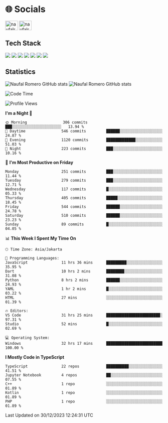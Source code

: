 <h1 align="">🌐 Socials</h1>
<p align="left">
<a href="https://linkedin.com/in/naufal-romero-putra-pratama-9ab816177/" target="blank"><img align="center" src="https://raw.githubusercontent.com/rahuldkjain/github-profile-readme-generator/master/src/images/icons/Social/linked-in-alt.svg" alt="naufalromero" height="30" width="40" /></a>
<a href="https://instagram.com/naufalromero" target="blank"><img align="center" src="https://raw.githubusercontent.com/rahuldkjain/github-profile-readme-generator/master/src/images/icons/Social/instagram.svg" alt="naufalromero" height="30" width="40" /></a>
</p>


<h2 align="">Tech Stack</h2>
<div align="">
  <img src="https://img.shields.io/badge/next.js-000000?style=for-the-badge&logo=nextdotjs&logoColor=white"/>
 <img src="https://img.shields.io/badge/typescript-%23007ACC.svg?style=for-the-badge&logo=typescript&logoColor=white"/>
 <img src="https://img.shields.io/badge/react-%2320232a.svg?style=for-the-badge&logo=react&logoColor=%2361DAFB"/>
 <img src="https://img.shields.io/badge/tailwindcss-%2338B2AC.svg?style=for-the-badge&logo=tailwind-css&logoColor=white"/>
 <img src="https://img.shields.io/badge/Prisma-3982CE?style=for-the-badge&logo=Prisma&logoColor=white"/>
 <img src="https://img.shields.io/badge/javascript-%23323330.svg?style=for-the-badge&logo=javascript&logoColor=%23F7DF1E"/>
 <img src="https://img.shields.io/badge/java-%23ED8B00.svg?style=for-the-badge&logo=openjdk&logoColor=white"/>
</div>


<h2 align="">Statistics</h2>
<div align="">
<img src="https://github-readme-stats-xi-nine-74.vercel.app/api?username=romves&show_icons=true&theme=tokyonight&include_all_commits=true&count_private=true" alt="Naufal Romero GitHub stats"/>
<img src="https://github-readme-stats-xi-nine-74.vercel.app/api/top-langs/?username=romves&theme=tokyonight&hide_border=false&include_all_commits=true&count_private=true&layout=compact" alt="Naufal Romero GitHub stats"/>
</div>

<!--START_SECTION:waka-->
![Code Time](http://img.shields.io/badge/Code%20Time-626%20hrs%206%20mins-blue)

![Profile Views](http://img.shields.io/badge/Profile%20Views-59-blue)

**I'm a Night 🦉** 

```text
🌞 Morning                306 commits         ███░░░░░░░░░░░░░░░░░░░░░░   13.94 % 
🌆 Daytime                546 commits         ██████░░░░░░░░░░░░░░░░░░░   24.87 % 
🌃 Evening                1120 commits        █████████████░░░░░░░░░░░░   51.03 % 
🌙 Night                  223 commits         ███░░░░░░░░░░░░░░░░░░░░░░   10.16 % 
```
📅 **I'm Most Productive on Friday** 

```text
Monday                   251 commits         ███░░░░░░░░░░░░░░░░░░░░░░   11.44 % 
Tuesday                  279 commits         ███░░░░░░░░░░░░░░░░░░░░░░   12.71 % 
Wednesday                117 commits         █░░░░░░░░░░░░░░░░░░░░░░░░   05.33 % 
Thursday                 405 commits         █████░░░░░░░░░░░░░░░░░░░░   18.45 % 
Friday                   544 commits         ██████░░░░░░░░░░░░░░░░░░░   24.78 % 
Saturday                 510 commits         ██████░░░░░░░░░░░░░░░░░░░   23.23 % 
Sunday                   89 commits          █░░░░░░░░░░░░░░░░░░░░░░░░   04.05 % 
```


📊 **This Week I Spent My Time On** 

```text
🕑︎ Time Zone: Asia/Jakarta

💬 Programming Languages: 
JavaScript               11 hrs 36 mins      █████████░░░░░░░░░░░░░░░░   35.95 % 
Dart                     10 hrs 2 mins       ████████░░░░░░░░░░░░░░░░░   31.08 % 
Python                   8 hrs 2 mins        ██████░░░░░░░░░░░░░░░░░░░   24.93 % 
YAML                     1 hr 2 mins         █░░░░░░░░░░░░░░░░░░░░░░░░   03.22 % 
HTML                     27 mins             ░░░░░░░░░░░░░░░░░░░░░░░░░   01.39 % 

🔥 Editors: 
VS Code                  31 hrs 25 mins      ████████████████████████░   97.31 % 
Studio                   52 mins             █░░░░░░░░░░░░░░░░░░░░░░░░   02.69 % 

💻 Operating System: 
Windows                  32 hrs 17 mins      █████████████████████████   100.00 % 
```

**I Mostly Code in TypeScript** 

```text
TypeScript               22 repos            ██████████░░░░░░░░░░░░░░░   41.51 % 
Jupyter Notebook         4 repos             ██░░░░░░░░░░░░░░░░░░░░░░░   07.55 % 
C++                      1 repo              ░░░░░░░░░░░░░░░░░░░░░░░░░   01.89 % 
Kotlin                   1 repo              ░░░░░░░░░░░░░░░░░░░░░░░░░   01.89 % 
PHP                      1 repo              ░░░░░░░░░░░░░░░░░░░░░░░░░   01.89 % 
```




 Last Updated on 30/12/2023 12:24:31 UTC
<!--END_SECTION:waka-->
